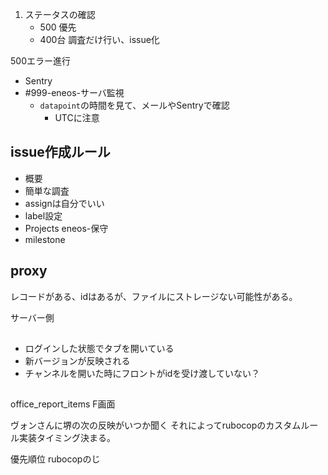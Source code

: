1. ステータスの確認
	- 500 優先
	- 400台 調査だけ行い、issue化




500エラー進行
- Sentry
- #999-eneos-サーバ監視
  - `datapoint`の時間を見て、メールやSentryで確認
    - UTCに注意
	  
## issue作成ルール
- 概要
- 簡単な調査
- assignは自分でいい
- label設定
- Projects eneos-保守
- milestone

## proxy
レコードがある、idはあるが、ファイルにストレージない可能性がある。

サーバー側

## 
- ログインした状態でタブを開いている
- 新バージョンが反映される
- チャンネルを開いた時にフロントがidを受け渡していない？

## 
office_report_items F画面


ヴォンさんに堺の次の反映がいつか聞く
それによってrubocopのカスタムルール実装タイミング決まる。

優先順位
rubocopのじ
